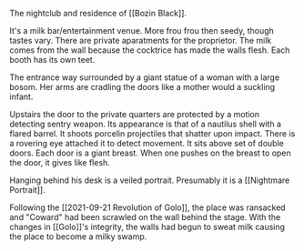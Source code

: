 The nightclub and residence of [[Bozin Black]].

It's a milk bar/entertainment venue. More frou frou then seedy, though tastes vary. There are private aparatments for the proprietor. The milk comes from the wall because the cocktrice has made the walls flesh. Each booth has its own teet.

The entrance way surrounded by a giant statue of a woman with a large bosom. Her arms are cradling the doors like a mother would a suckling infant. 

Upstairs the door to the private quarters are protected by a motion detecting sentry weapon. Its appearance is that of a nautilus shell with a flared barrel. It shoots porcelin projectiles that shatter upon impact. There is a rovering eye attached it to detect movement. It sits above set of double doors. Each door is a giant breast. When one pushes on the breast to open the door, it gives like flesh.

Hanging behind his desk is a veiled portrait. Presumably it is a [[Nightmare Portrait]].

Following the [[2021-09-21 Revolution of Golo]], the place was ransacked and "Coward" had been scrawled on the wall behind the stage. With the changes in [[Golo]]'s integrity, the walls had begun to sweat milk causing the place to become a milky swamp.

